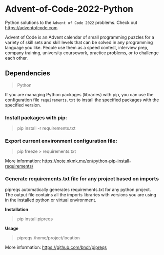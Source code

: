# Advent-of-Code-2022-Python

Python solutions to the `Advent of Code 2022` problems. Check out https://adventofcode.com

Advent of Code is an Advent calendar of small programming puzzles for a variety of skill sets and skill levels that can be solved in any programming language you like. People use them as a speed contest, interview prep, company training, university coursework, practice problems, or to challenge each other.

## Dependencies
> Python

If you are managing Python packages (libraries) with pip, you can use the configuration file `requirements.txt` to install the specified packages with the specified version.

### Install packages with pip:
> pip install -r requirements.txt

### Export current environment configuration file:
> pip freeze > requirements.txt

More information: https://note.nkmk.me/en/python-pip-install-requirements/

### Generate requirements.txt file for any project based on imports

pipreqs automatically generates requirements.txt for any python project. The output file contains all the imports libraries with versions you are using in the installed python or virtual environment.

**Installation**
> pip install pipreqs

**Usage**
> pipreqs /home/project/location

More information: https://github.com/bndr/pipreqs
